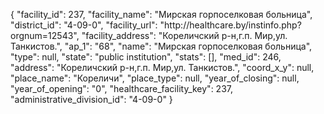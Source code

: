 {
    "facility_id": 237,
    "facility_name": "Мирская горпоселковая больница",
    "district_id": "4-09-0",
    "facility_url": "http:\/\/healthcare.by\/instinfo.php?orgnum=12543",
    "facility_address": "Кореличский р-н,г.п. Мир,ул. Танкистов.",
    "ap_1": "68",
    "name": "Мирская горпоселковая больница",
    "type": null,
    "state": "public institution",
    "stats": [],
    "med_id": 246,
    "address": "Кореличский р-н,г.п. Мир,ул. Танкистов.",
    "coord_x_y": null,
    "place_name": "Кореличи",
    "place_type": null,
    "year_of_closing": null,
    "year_of_opening": "0",
    "healthcare_facility_key": 237,
    "administrative_division_id": "4-09-0"
}